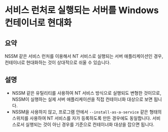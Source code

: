 # 서비스 런처로 실행되는 서버를 Windows 컨테이너로 현대화

## 요약

NSSM 같은 서비스 런처를 이용해서 NT 서비스로 실행되는 서버 애플리케이션인 경우, 컨테이너로 현대화하는 것이 상대적으로 쉬울 수 있습니다.

## 설명

- NSSM 같은 유틸리티를 사용하여 NT 서비스 방식으로 실행되도 변형한 것이므로, NSSM이 실행하는 실제 서버 애플리케이션을 직접 컨테이너화 대상으로 보면 됩니다.
- NSSM을 사용하지 않고, 프로그램 안에서 `--install-as-a-service` 같은 형태의 스위치를 사용하여 NT 서비스를 자가 등록하도록 만든 경우에도 동일합니다. 서비스로서 실행되는 것이 아닌 경우를 기준으로 컨테이너화 대상을 잡으면 됩니다.
